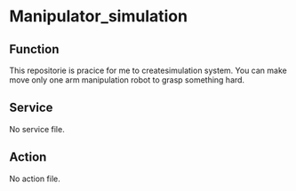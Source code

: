 # Manipulator_simulation

## Function
This repositorie is pracice for me to createsimulation system.
You can make move only one arm manipulation robot to grasp something hard. 

## Service
No service file.

## Action
No action file.